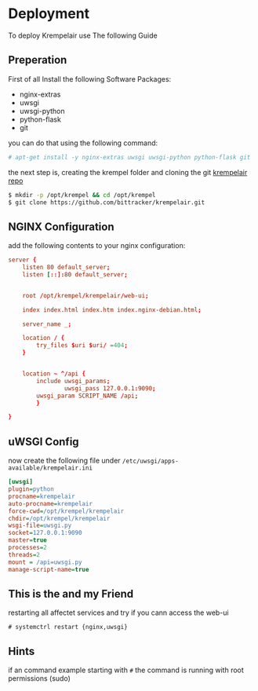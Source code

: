 # Deployment

To deploy Krempelair use The following Guide

## Preperation

First of all Install the following Software Packages:
 * nginx-extras
 * uwsgi
 * uwsgi-python
 * python-flask
 * git

you can do that using the following command:

```bash
# apt-get install -y nginx-extras uwsgi uwsgi-python python-flask git
```
the next step is, creating the krempel folder and cloning the git 
[krempelair repo](https://github.com/bittracker/krempelair)

```bash
$ mkdir -p /opt/krempel && cd /opt/krempel
$ git clone https://github.com/bittracker/krempelair.git
```

## NGINX Configuration
add the following contents to your nginx configuration:

```conf
server {
	listen 80 default_server;
	listen [::]:80 default_server;


	root /opt/krempel/krempelair/web-ui;

	index index.html index.htm index.nginx-debian.html;

	server_name _;

	location / {
		try_files $uri $uri/ =404;
	}


 	location ~ ^/api {
		include uwsgi_params;
                uwsgi_pass 127.0.0.1:9090;
		uwsgi_param SCRIPT_NAME /api;
        }

}

```

## uWSGI Config 
now create the following file under `/etc/uwsgi/apps-available/krempelair.ini`

```ini
[uwsgi]
plugin=python
procname=krempelair
auto-procname=krempelair
force-cwd=/opt/krempel/krempelair
chdir=/opt/krempel/krempelair
wsgi-file=uwsgi.py
socket=127.0.0.1:9090
master=true
processes=2 
threads=2
mount = /api=uwsgi.py
manage-script-name=true
```

## This is the and my Friend
restarting all affectet services and try if you cann access the web-ui

```
# systemctrl restart {nginx,uwsgi}
```

## Hints

if an command example starting with `#` the command is running with root permissions (sudo)
